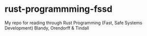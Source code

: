 # rust-programmming-fssd
My repo for reading through Rust Programming (Fast, Safe Systems Development) Blandy, Orendorff &amp; Tindall
